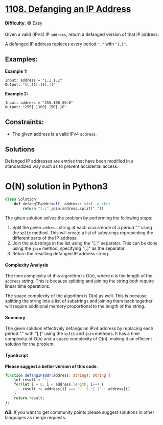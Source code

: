 # [1108. Defanging an IP Address](https://leetcode.com/problems/defanging-an-ip-address/)

**Difficulty:** :green_circle: Easy

Given a valid (IPv4) IP `address`, return a defanged version of that IP address.

A defanged IP address replaces every period `"."` with `"[.]"`.

## Examples:

**Example 1:**
```text
Input: address = "1.1.1.1"
Output: "1[.]1[.]1[.]1"
```

**Example 2:**
```text
Input: address = "255.100.50.0"
Output: "255[.]100[.]50[.]0"
```

## Constraints:

- The given address is a valid IPv4 `address`. 


## Solutions

Defanged IP addresses are entries that have been modified in a 
standardized way such as to prevent accidental access. 

# O(N) solution in Python3

```python
class Solution:
    def defangIPaddr(self, address: str) -> str:
        return "[.]".join(address.split("."))
```

The given solution solves the problem by performing the following steps:
1. Split the given `address` string at each occurrence of a period "." using the `split` method. This will create a list of substrings representing the different parts of the IP address.
2. Join the substrings in the list using the "[.]" separator. This can be done using the `join` method, specifying "[.]" as the separator.
3. Return the resulting defanged IP address string.

#### Complexity Analysis

The time complexity of this algorithm is O(n), where n is the length of the `address` string. This is because splitting and joining the string both require linear time operations.

The space complexity of the algorithm is O(n) as well. This is because splitting the string into a list of substrings and joining them back together will require additional memory proportional to the length of the string.

#### Summary

The given solution effectively defangs an IPv4 address by replacing each period "." with "[.]" using the `split` and `join` methods. It has a time complexity of O(n) and a space complexity of O(n), making it an efficient solution for the problem.

#### TypeScript
**Please suggest a better version of this code.** 
```typescript
function defangIPaddr(address: string): string {
    let result = '';
    for(let i = 0; i < address.length; i++) {
        result += address[i] === '.' ? '[.]' : address[i]
    }
    return result;
};
```

***NB***: If you want to get community points please suggest solutions in other languages as merge requests.
